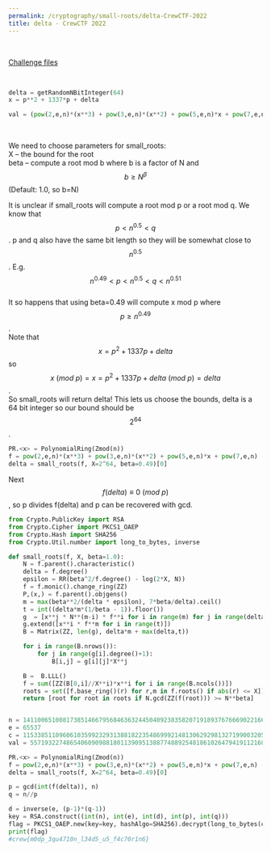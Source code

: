 ```yaml
---
permalink: /cryptography/small-roots/delta-CrewCTF-2022
title: delta - CrewCTF 2022
---
```


<br>

[Challenge files](https://github.com/Connor-McCartney/CTF_Files/tree/main/2022/CrewCTF/delta)

<br>

```python
delta = getRandomNBitInteger(64)
x = p**2 + 1337*p + delta

val = (pow(2,e,n)*(x**3) + pow(3,e,n)*(x**2) + pow(5,e,n)*x + pow(7,e,n)) % n
```

<br>

We need to choose parameters for small_roots: <br>
X – the bound for the root <br>
beta – compute a root mod b where b is a factor of N and $$b \geq N^β$$ (Default: 1.0, so b=N) <br>

It is unclear if small_roots will compute a root mod p or a root mod q. We know that $$p < n^{0.5} < q$$.
p and q also have the same bit length so they will be somewhat close to $$n^{0.5}$$. E.g. $$n^{0.49} < p < n^{0.5} < q < n^{0.51}$$ <br>
It so happens that using beta=0.49 will compute x mod p where $$p \geq n^{0.49}$$. <br>
Note that $$x = p^2 + 1337p + delta$$ so $$x \ (mod \ p) = x = p^2 + 1337p + delta \ (mod \ p) = delta$$. <br>
So small_roots will return delta! This lets us choose the bounds, delta is a 64 bit integer so our bound should be $$2^{64}$$. 

```python
PR.<x> = PolynomialRing(Zmod(n))
f = pow(2,e,n)*(x**3) + pow(3,e,n)*(x**2) + pow(5,e,n)*x + pow(7,e,n) - val
delta = small_roots(f, X=2^64, beta=0.49)[0]
```

Next $$f(delta) \equiv 0 \ (mod \ p)$$, so p divides f(delta) and p can be recovered with gcd.

```python
from Crypto.PublicKey import RSA
from Crypto.Cipher import PKCS1_OAEP
from Crypto.Hash import SHA256
from Crypto.Util.number import long_to_bytes, inverse

def small_roots(f, X, beta=1.0):
    N = f.parent().characteristic()
    delta = f.degree()
    epsilon = RR(beta^2/f.degree() - log(2*X, N))
    f = f.monic().change_ring(ZZ)
    P,(x,) = f.parent().objgens()
    m = max(beta**2/(delta * epsilon), 7*beta/delta).ceil()
    t = int((delta*m*(1/beta - 1)).floor())
    g  = [x**j * N**(m-i) * f**i for i in range(m) for j in range(delta)]
    g.extend([x**i * f**m for i in range(t)]) 
    B = Matrix(ZZ, len(g), delta*m + max(delta,t))

    for i in range(B.nrows()):
        for j in range(g[i].degree()+1):
            B[i,j] = g[i][j]*X**j

    B =  B.LLL()
    f = sum([ZZ(B[0,i]//X**i)*x**i for i in range(B.ncols())])
    roots = set([f.base_ring()(r) for r,m in f.roots() if abs(r) <= X])
    return [root for root in roots if N.gcd(ZZ(f(root))) >= N**beta]


n = 141100651008173851466795684636324450409238358207191893767666902216680426313633075955718286598033724188672134934209410772467615432454991738608692590241240654619365943145665145916032591750673763981269787196318669195238077058469850912415480579793270889088523790675069338510272116812307715222344411968301691946663
e = 65537
c = 115338511096061035992329313881822354869992148130629298132719900320552359391836743522134946102137278033487970965960461840661238010620813848214266530927446505441293867364660302604331637965426760460831021145457230401267539479461666597608930411947331682395413228540621732951917884251567852835625413715394414182100
val = 55719322748654060909881801139095138877488925481861026479419112168355471570782990525463281061887475459280827193232049926790759656662867804019857629447612576114575389970078881483945542193937293462467848252776917878957280026606366201486237691429546733291217905881521367369936019292373732925986239707922361248585

PR.<x> = PolynomialRing(Zmod(n))
f = pow(2,e,n)*(x**3) + pow(3,e,n)*(x**2) + pow(5,e,n)*x + pow(7,e,n) - val
delta = small_roots(f, X=2^64, beta=0.49)[0]

p = gcd(int(f(delta)), n)
q = n//p

d = inverse(e, (p-1)*(q-1))
key = RSA.construct((int(n), int(e), int(d), int(p), int(q)))
flag = PKCS1_OAEP.new(key=key, hashAlgo=SHA256).decrypt(long_to_bytes(c))
print(flag)
#crew{m0dp_3qu4710n_l34d5_u5_f4c70r1n6}
```
